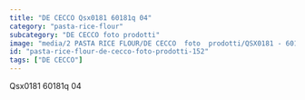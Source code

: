```yaml
---
title: "DE CECCO Qsx0181 60181q 04"
category: "pasta-rice-flour"
subcategory: "DE CECCO foto prodotti"
image: "media/2 PASTA RICE FLOUR/DE CECCO  foto  prodotti/QSX0181 - 60181Q-04.jpg"
id: "pasta-rice-flour-de-cecco-foto-prodotti-152"
tags: ["DE CECCO"]
---
```


Qsx0181 60181q 04

